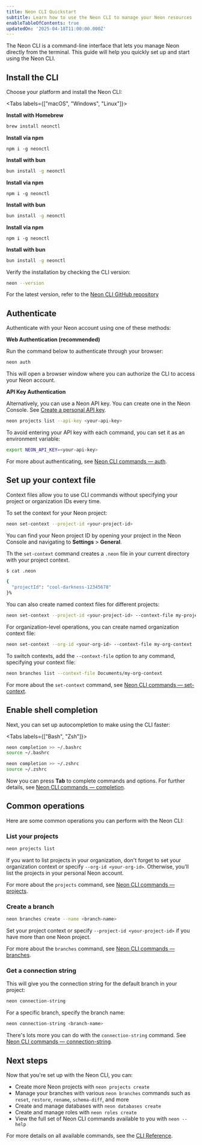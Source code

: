 ```yaml
---
title: Neon CLI Quickstart
subtitle: Learn how to use the Neon CLI to manage your Neon resources
enableTableOfContents: true
updatedOn: '2025-04-18T11:00:00.000Z'
---
```


The Neon CLI is a command-line interface that lets you manage Neon directly from the terminal. This guide will help you quickly set up and start using the Neon CLI.

<Steps>

## Install the CLI

Choose your platform and install the Neon CLI:

<Tabs labels={["macOS", "Windows", "Linux"]}>

<TabItem>

**Install with Homebrew**
```bash
brew install neonctl
```

**Install via npm**
```shell
npm i -g neonctl
```

**Install with bun**
```bash
bun install -g neonctl
```

</TabItem>

<TabItem>

**Install via npm**
```shell
npm i -g neonctl
```

**Install with bun**
```bash
bun install -g neonctl
```

</TabItem>

<TabItem>

**Install via npm**
```shell
npm i -g neonctl
```

**Install with bun**
```bash
bun install -g neonctl
```

</TabItem>

</Tabs>

Verify the installation by checking the CLI version:
```bash
neon --version
```

For the latest version, refer to the [Neon CLI GitHub repository](https://github.com/neondatabase/neonctl)

## Authenticate

Authenticate with your Neon account using one of these methods:

**Web Authentication (recommended)**

Run the command below to authenticate through your browser:

```bash
neon auth
```

This will open a browser window where you can authorize the CLI to access your Neon account.

**API Key Authentication**

Alternatively, you can use a Neon API key. You can create one in the Neon Console. See [Create a personal API key](https://neon.tech/docs/manage/api-keys#create-a-personal-api-key).

```bash
neon projects list --api-key <your-api-key>
```

To avoid entering your API key with each command, you can set it as an environment variable:

```bash
export NEON_API_KEY=<your-api-key>
```

For more about authenticating, see [Neon CLI commands — auth](/docs/reference/cli-auth).

## Set up your context file

Context files allow you to use CLI commands without specifying your project or organization IDs every time.

To set the context for your Neon project:

```bash
neon set-context --project-id <your-project-id>
```

You can find your Neon project ID by opening your project in the Neon Console and navigating to **Settings** > **General**.

Th the `set-context` command creates a `.neon` file in your current directory with your project context.

```bash
$ cat .neon

{
  "projectId": "cool-darkness-12345678"
}%                         
```

You can also create named context files for different projects:

```bash
neon set-context --project-id <your-project-id> --context-file my-project-context
```

For organization-level operations, you can create named organization context file:

```bash
neon set-context --org-id <your-org-id> --context-file my-org-context
```

To switch contexts, add the `--context-file` option to any command, specifying your context file:

```bash
neon branches list --context-file Documents/my-org-context
```

For more about the `set-context` command, see [Neon CLI commands — set-context](/docs/reference/cli-set-context). 

## Enable shell completion

Next, you can set up autocompletion to make using the CLI faster:

<Tabs labels={["Bash", "Zsh"]}>

<TabItem>

```bash
neon completion >> ~/.bashrc
source ~/.bashrc
```

</TabItem>

<TabItem>

```bash
neon completion >> ~/.zshrc
source ~/.zshrc
```

</TabItem>

</Tabs>

Now you can press **Tab** to complete commands and options. For further details, see [Neon CLI commands — completion](/docs/reference/cli-completion).

## Common operations

Here are some common operations you can perform with the Neon CLI:

### List your projects

```bash
neon projects list
```

If you want to list projects in your organization, don't forget to set your organization context or specify `--org-id <your-org-id>`. Otherwise, you'll list the projects in your personal Neon account.

For more about the `projects` command, see [Neon CLI commands — projects](/docs/reference/cli-projects).

### Create a branch

```bash
neon branches create --name <branch-name>
```

Set your project context or specify `--project-id <your-project-id>` if you have more than one Neon project.

For more about the `branches` command, see [Neon CLI commands — branches](/docs/reference/cli-branches).

### Get a connection string

This will give you the connection string for the default branch in your project:

```bash
neon connection-string
```

For a specific branch, specify the branch name:

```bash
neon connection-string <branch-name>
```

There's lots more you can do with the `connection-string` command. See [Neon CLI commands — connection-string](/docs/reference/cli-connection-string).

## Next steps

Now that you're set up with the Neon CLI, you can:

- Create more Neon projects with `neon projects create`
- Manage your branches with various `neon branches` commands such as `reset`, `restore`, `rename`, `schema-diff`, and more 
- Create and manage databases with `neon databases create`
- Create and manage roles with `neon roles create`
- View the full set of Neon CLI commands available to you with `neon --help`

For more details on all available commands, see the [CLI Reference](/docs/reference/neon-cli).

</Steps>
